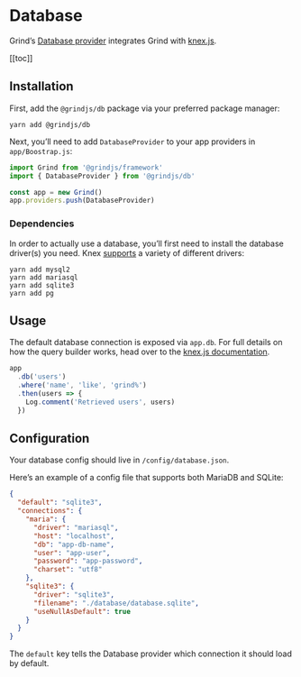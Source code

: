 # Database

Grind’s [Database provider](https://github.com/grindjs/db) integrates Grind with [knex.js](http://knexjs.org).

[[toc]]

## Installation

First, add the `@grindjs/db` package via your preferred package manager:

```shell
yarn add @grindjs/db
```

Next, you’ll need to add `DatabaseProvider` to your app providers in `app/Boostrap.js`:

```js
import Grind from '@grindjs/framework'
import { DatabaseProvider } from '@grindjs/db'

const app = new Grind()
app.providers.push(DatabaseProvider)
```

### Dependencies

In order to actually use a database, you’ll first need to install the database driver(s) you need. Knex [supports](http://knexjs.org/#Installation-node) a variety of different drivers:

```shell
yarn add mysql2
yarn add mariasql
yarn add sqlite3
yarn add pg
```

## Usage

The default database connection is exposed via `app.db`. For full details on how the query builder works, head over to the [knex.js documentation](http://knexjs.org).

```js
app
  .db('users')
  .where('name', 'like', 'grind%')
  .then(users => {
    Log.comment('Retrieved users', users)
  })
```

## Configuration

Your database config should live in `/config/database.json`.

Here’s an example of a config file that supports both MariaDB and SQLite:

```json
{
  "default": "sqlite3",
  "connections": {
    "maria": {
      "driver": "mariasql",
      "host": "localhost",
      "db": "app-db-name",
      "user": "app-user",
      "password": "app-password",
      "charset": "utf8"
    },
    "sqlite3": {
      "driver": "sqlite3",
      "filename": "./database/database.sqlite",
      "useNullAsDefault": true
    }
  }
}
```

The `default` key tells the Database provider which connection it should load by default.
